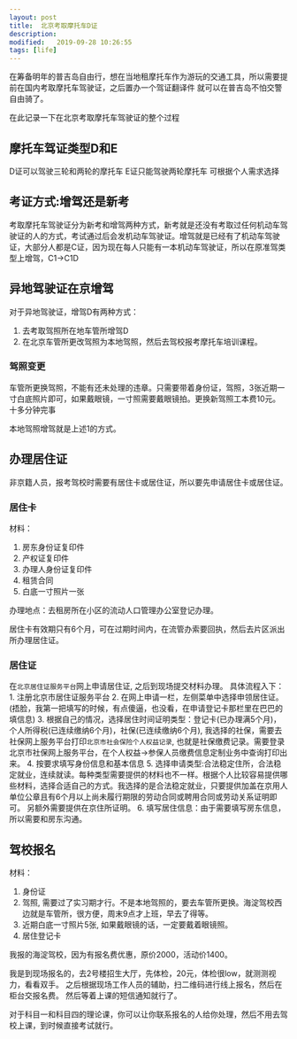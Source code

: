 ```yaml
---
layout: post
title:  北京考取摩托车D证
description: 
modified:   2019-09-28 10:26:55
tags: [life]
---
```


在筹备明年的普吉岛自由行，想在当地租摩托车作为游玩的交通工具，所以需要提前在国内考取摩托车驾驶证，之后置办一个驾证翻译件
就可以在普吉岛不怕交警自由骑了。

在此记录一下在北京考取摩托车驾驶证的整个过程

## 摩托车驾证类型D和E

D证可以驾驶三轮和两轮的摩托车
E证只能驾驶两轮摩托车
可根据个人需求选择


## 考证方式:增驾还是新考

考取摩托车驾驶证分为新考和增驾两种方式，新考就是还没有考取过任何机动车驾驶证的人的方式，考试通过后会发机动车驾驶证。增驾就是已经有了机动车驾驶证，大部分人都是C证，因为现在每人只能有一本机动车驾驶证，所以在原准驾类型上增驾，C1->C1D

## 异地驾驶证在京增驾

对于异地驾驶证，增驾D有两种方式：
1. 去考取驾照所在地车管所增驾D
2. 在北京车管所更改驾照为本地驾照，然后去驾校报考摩托车培训课程。
###  驾照变更
车管所更换驾照，不能有还未处理的违章。只需要带着身份证，驾照，3张近期一寸白底照片即可，如果戴眼镜，一寸照需要戴眼镜拍。更换新驾照工本费10元。十多分钟完事

本地驾照增驾就是上述1的方式。

## 办理居住证
非京籍人员，报考驾校时需要有居住卡或居住证，所以要先申请居住卡或居住证。

### 居住卡
材料：
1. 房东身份证复印件
2. 产权证复印件
3. 办理人身份证复印件
4. 租赁合同
5. 白底一寸照片一张

办理地点：去租房所在小区的流动人口管理办公室登记办理。

居住卡有效期只有6个月，可在过期时间内，在流管办索要回执，然后去片区派出所办理居住证。

### 居住证
在`北京居住证服务平台`网上申请居住证, 之后到现场提交材料办理。
具体流程入下：
    1. 注册北京市居住证服务平台
    2. 在网上申请一栏，左侧菜单中选择申领居住证。(捂脸，我第一把填写的时候，有点傻逼，也没看，在申请登记卡那栏里在巴巴的填信息)
    3. 根据自己的情况，选择居住时间证明类型：登记卡(已办理满5个月)，个人所得税(已连续缴纳6个月)，社保(已连续缴纳6个月),  我选择的社保，需要去社保网上服务平台打印`北京市社会保险个人权益记录`, 也就是社保缴费记录。需要登录北京市社保网上服务平台，在个人权益->参保人员缴费信息定制业务中查询打印出来。
    4. 按要求填写身份信息和基本信息
    5. 选择申请类型:合法稳定住所，合法稳定就业，连续就读。每种类型需要提供的材料也不一样。根据个人比较容易提供哪些材料，选择合适自己的方式。我选择的是合法稳定就业，只要提供加盖在京用人单位公章且有6个月以上尚未履行期限的劳动合同或聘用合同或劳动关系证明即可。 另额外需要提供在京住所证明。
    6. 填写居住信息：由于需要填写房东信息，所以需要和房东沟通。

## 驾校报名

材料：
1. 身份证
2. 驾照, 需要过了实习期才行。不是本地驾照的，要去车管所更换。海淀驾校西边就是车管所，很方便，周末9点才上班，早去了得等。
3. 近期白底一寸照片5张, 如果戴眼镜的话，一定要戴着眼镜照。
4. 居住登记卡

我报的海淀驾校，因为有报名费优惠，原价2000，活动价1400。

我是到现场报名的，去2号楼招生大厅，先体检，20元，体检很low，就测测视力，看看双手。
之后根据现场工作人员的辅助，扫二维码进行线上报名，然后在柜台交报名费。
然后等着上课的短信通知就行了。

对于科目一和科目四的理论课，你可以让你联系报名的人给你处理，然后不用去驾校上课，到时候直接考试就行。


[注册]:https://gaj.beijing.gov.cn/fwxt/html/yhdl/index.html
